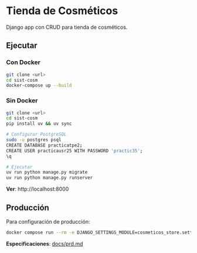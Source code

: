 # Tienda de Cosméticos

Django app con CRUD para tienda de cosméticos.

## Ejecutar

### Con Docker
```bash
git clone <url>
cd sist-cosm
docker-compose up --build
```

### Sin Docker
```bash
git clone <url>
cd sist-cosm
pip install uv && uv sync

# Configurar PostgreSQL
sudo -u postgres psql
CREATE DATABASE practicatpe2;
CREATE USER practicausr25 WITH PASSWORD 'practic35';
\q

# Ejecutar
uv run python manage.py migrate
uv run python manage.py runserver
```

**Ver**: http://localhost:8000

## Producción

Para configuración de producción:
```bash
docker compose run --rm -e DJANGO_SETTINGS_MODULE=cosmeticos_store.settings_production web uv run python manage.py runserver
```

**Especificaciones**: [docs/prd.md](docs/prd.md)